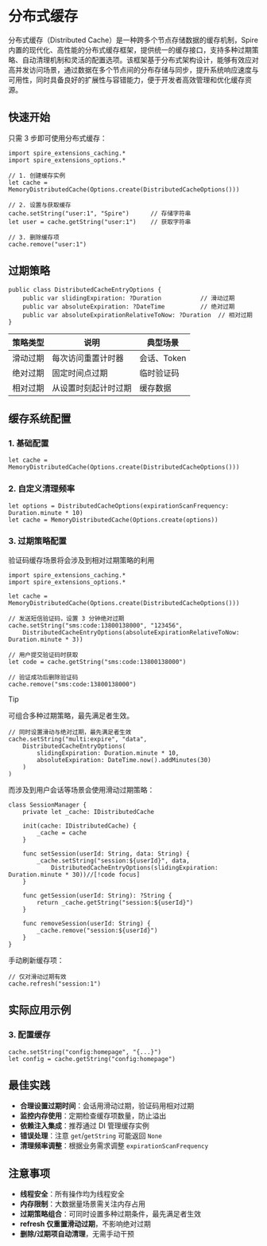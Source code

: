 # 分布式缓存

分布式缓存（Distributed Cache）是一种跨多个节点存储数据的缓存机制，Spire 内置的现代化、高性能的分布式缓存框架，提供统一的缓存接口，支持多种过期策略、自动清理机制和灵活的配置选项。该框架基于分布式架构设计，能够有效应对高并发访问场景，通过数据在多个节点间的分布存储与同步，提升系统响应速度与可用性，同时具备良好的扩展性与容错能力，便于开发者高效管理和优化缓存资源。

## 快速开始

只需 3 步即可使用分布式缓存：

```cangjie{4,7,11}
import spire_extensions_caching.*
import spire_extensions_options.*

// 1. 创建缓存实例
let cache = MemoryDistributedCache(Options.create(DistributedCacheOptions()))

// 2. 设置与获取缓存
cache.setString("user:1", "Spire") 		// 存储字符串
let user = cache.getString("user:1")	// 获取字符串

// 3. 删除缓存项
cache.remove("user:1")
```

## 过期策略

```cangjie
public class DistributedCacheEntryOptions {
    public var slidingExpiration: ?Duration           // 滑动过期
    public var absoluteExpiration: ?DateTime          // 绝对过期
    public var absoluteExpirationRelativeToNow: ?Duration  // 相对过期
}
```

| 策略类型   | 说明                   | 典型场景         |
|------------|------------------------|------------------|
| 滑动过期   | 每次访问重置计时器     | 会话、Token      |
| 绝对过期   | 固定时间点过期         | 临时验证码       |
| 相对过期   | 从设置时刻起计时过期   | 缓存数据         |


## 缓存系统配置

### 1. 基础配置

```cangjie
let cache = MemoryDistributedCache(Options.create(DistributedCacheOptions()))
```

### 2. 自定义清理频率

```cangjie
let options = DistributedCacheOptions(expirationScanFrequency: Duration.minute * 10)
let cache = MemoryDistributedCache(Options.create(options))
```

### 3. 过期策略配置

验证码缓存场景将会涉及到相对过期策略的利用

```cangjie
import spire_extensions_caching.*
import spire_extensions_options.*

let cache = MemoryDistributedCache(Options.create(DistributedCacheOptions()))

// 发送短信验证码，设置 3 分钟绝对过期
cache.setString("sms:code:13800138000", "123456", 
    DistributedCacheEntryOptions(absoluteExpirationRelativeToNow: Duration.minute * 3))

// 用户提交验证码时获取
let code = cache.getString("sms:code:13800138000")

// 验证成功后删除验证码
cache.remove("sms:code:13800138000")
```

> [!TIP]
> 可组合多种过期策略，最先满足者生效。

```cangjie
// 同时设置滑动与绝对过期，最先满足者生效
cache.setString("multi:expire", "data", 
    DistributedCacheEntryOptions(
        slidingExpiration: Duration.minute * 10,
        absoluteExpiration: DateTime.now().addMinutes(30)
    )
)
```

而涉及到用户会话等场景会使用滑动过期策略：
```cangjie
class SessionManager {
    private let _cache: IDistributedCache

    init(cache: IDistributedCache) {
        _cache = cache
    }

    func setSession(userId: String, data: String) {
        _cache.setString("session:${userId}", data, 
            DistributedCacheEntryOptions(slidingExpiration: Duration.minute * 30))//[!code focus]
    }

    func getSession(userId: String): ?String {
        return _cache.getString("session:${userId}")
    }

    func removeSession(userId: String) {
        _cache.remove("session:${userId}")
    }
}
```
手动刷新缓存项：
```cangjie
// 仅对滑动过期有效
cache.refresh("session:1")
```

## 实际应用示例

### 3. 配置缓存

```cangjie
cache.setString("config:homepage", "{...}")
let config = cache.getString("config:homepage")
```

## 最佳实践

- **合理设置过期时间**：会话用滑动过期，验证码用相对过期
- **监控内存使用**：定期检查缓存项数量，防止溢出
- **依赖注入集成**：推荐通过 DI 管理缓存实例
- **错误处理**：注意 `get`/`getString` 可能返回 `None`
- **清理频率调整**：根据业务需求调整 `expirationScanFrequency`

## 注意事项

- **线程安全**：所有操作均为线程安全
- **内存限制**：大数据量场景需关注内存占用
- **过期策略组合**：可同时设置多种过期条件，最先满足者生效
- **refresh 仅重置滑动过期**，不影响绝对过期
- **删除/过期项自动清理**，无需手动干预

